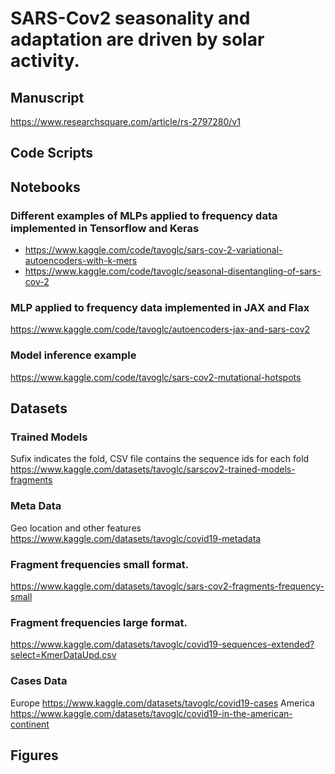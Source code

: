 # SARS-Cov2 seasonality and adaptation are driven by solar activity.

## Manuscript
https://www.researchsquare.com/article/rs-2797280/v1

## Code Scripts

## Notebooks

### Different examples of MLPs applied to frequency data implemented in Tensorflow and Keras
- https://www.kaggle.com/code/tavoglc/sars-cov-2-variational-autoencoders-with-k-mers
- https://www.kaggle.com/code/tavoglc/seasonal-disentangling-of-sars-cov-2

### MLP applied to frequency data implemented in JAX and Flax
https://www.kaggle.com/code/tavoglc/autoencoders-jax-and-sars-cov2

### Model inference example
https://www.kaggle.com/code/tavoglc/sars-cov2-mutational-hotspots

## Datasets
### Trained Models 
Sufix indicates the fold, CSV file contains the sequence ids for each fold
https://www.kaggle.com/datasets/tavoglc/sarscov2-trained-models-fragments

### Meta Data
Geo location and other features 
https://www.kaggle.com/datasets/tavoglc/covid19-metadata

### Fragment frequencies small format. 
https://www.kaggle.com/datasets/tavoglc/sars-cov2-fragments-frequency-small

### Fragment frequencies large format. 
https://www.kaggle.com/datasets/tavoglc/covid19-sequences-extended?select=KmerDataUpd.csv

### Cases Data

Europe
https://www.kaggle.com/datasets/tavoglc/covid19-cases
America
https://www.kaggle.com/datasets/tavoglc/covid19-in-the-american-continent

## Figures
